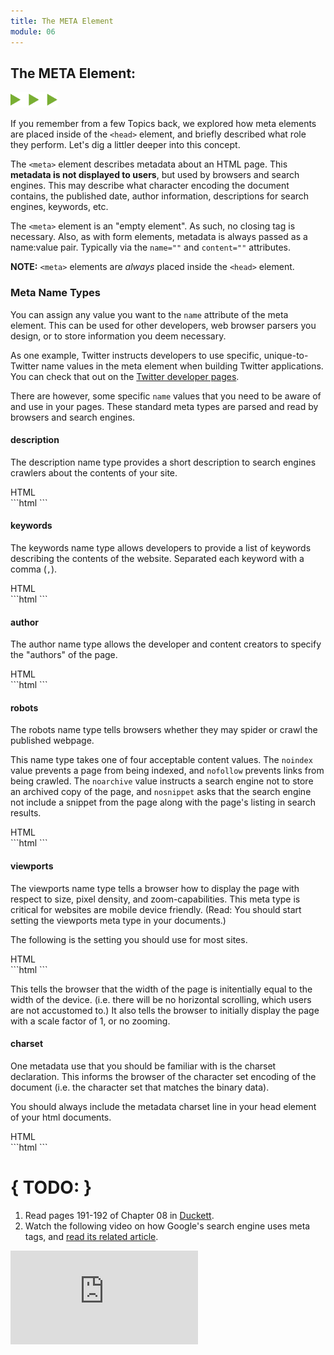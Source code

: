```yaml
---
title: The META Element
module: 06
---
```


## The META Element:
<img src="./../../../img/arrow-divider.svg" style="width: 75px; border: none;" />

If you remember from a few Topics back, we explored how meta elements are placed inside of the `<head>` element, and briefly described what role they perform. Let's dig a littler deeper into this concept.

The `<meta>` element describes metadata about an HTML page. This **metadata is not displayed to users**, but used by browsers and search engines. This may describe  what character encoding the document contains, the published date, author information, descriptions for search engines, keywords, etc.

The `<meta>` element is an "empty element". As such, no closing tag is necessary. Also, as with form elements, metadata is always passed as a name:value pair. Typically via the `name=""` and `content=""` attributes.

**NOTE:** `<meta>` elements are _always_ placed inside the `<head>` element.


### Meta Name Types

You can assign any value you want to the `name` attribute of the meta element. This can be used for other developers, web browser parsers you design, or to store information you deem necessary.

As one example, Twitter instructs developers to use specific, unique-to-Twitter name values in the meta element when building Twitter applications. You can check that out on the [Twitter developer pages](https://dev.twitter.com/cards/getting-started).

There are however, some specific `name` values that you need to be aware of and use in your pages. These standard meta types are parsed and read by browsers and search engines.


#### description

The description name type provides a short description to search engines crawlers about the contents of your site.

<div id="code-heading">HTML</div>
```html
<meta name="description" content="An introductory course to web development and design at the University of Montana.">
```

#### keywords

The keywords name type allows developers to provide a list of keywords describing the contents of the website. Separated each keyword with a comma (`,`).

<div id="code-heading">HTML</div>
```html
<meta name="keywords" content="MOOC, Web Development, Web Design, HTML, CSS, Montana">
```

#### author

The author name type allows the developer and content creators to specify the "authors" of the page.

<div id="code-heading">HTML</div>
```html
<meta name="author" content="Justine Evans">
```

#### robots

The robots name type tells browsers whether they may spider or crawl the published webpage.

This name type takes one of four acceptable content values. The `noindex` value prevents a page from being indexed, and `nofollow` prevents links from being crawled. The `noarchive` value instructs a search engine not to store an archived copy of the page, and `nosnippet` asks that the search engine not include a snippet from the page along with the page's listing in search results.

<div id="code-heading">HTML</div>
```html
<meta name="robots" content="nofollow">
```

#### viewports

The viewports name type tells a browser how to display the page with respect to size, pixel density, and zoom-capabilities. This meta type is critical for websites are mobile device friendly. (Read: You should start setting the viewports meta type in your documents.)

The following is the setting you should use for most sites.

<div id="code-heading">HTML</div>
```html
<meta name="viewport" content="width=device-width, initial-scale=1.0">
```

This tells the browser that the width of the page is initentially equal to the width of the device. (i.e. there will be no horizontal scrolling, which users are not accustomed to.) It also tells the browser to initially display the page with a scale factor of 1, or no zooming.

#### charset

One metadata use that you should be familiar with is the charset declaration. This informs the browser of the character set encoding of the document (i.e. the character set that matches the binary data).

You should always include the metadata charset line in your head element of your html documents.

<div id="code-heading">HTML</div>
```html
<meta charset="utf-8">
```


# { TODO: }
1. Read pages 191-192 of Chapter 08 in [Duckett](https://github.com/Media-Ed-Online/intro-web-dev/issues/3).
2. Watch the following video on how Google's search engine uses meta tags, and [read its related article](https://support.google.com/webmasters/answer/79812).

<div class="embed-responsive embed-responsive-16by9"><iframe class="embed-responsive-item" src="https://www.youtube.com/embed/RBTBEfd7z_Y" frameborder="0" allowfullscreen></iframe></div>
